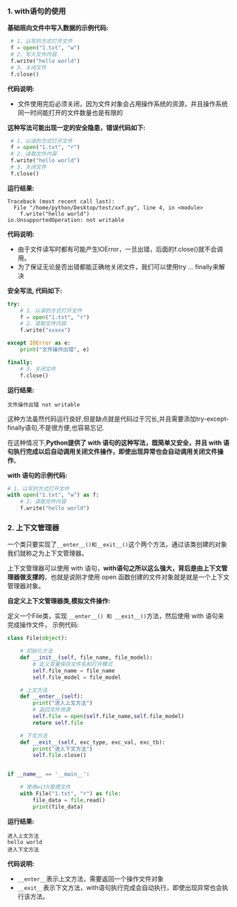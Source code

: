 ### 1. with语句的使用

**基础班向文件中写入数据的示例代码:**

```python
 # 1、以写的方式打开文件
 f = open("1.txt", "w")
 # 2、写入文件内容
 f.write("hello world")
 # 3、关闭文件
 f.close()
```

**代码说明:**

-   文件使用完后必须关闭，因为文件对象会占用操作系统的资源，并且操作系统同一时间能打开的文件数量也是有限的

**这种写法可能出现一定的安全隐患，错误代码如下:**

```python
 # 1、以读的方式打开文件
 f = open("1.txt", "r")
 # 2、读取文件内容
 f.write("hello world")
 # 3、关闭文件
 f.close()
```

**运行结果:**

```shell
Traceback (most recent call last):
  File "/home/python/Desktop/test/xxf.py", line 4, in <module>
    f.write("hello world")
io.UnsupportedOperation: not writable
```

**代码说明:**

-   由于文件读写时都有可能产生IOError，一旦出错，后面的f.close()就不会调用。
-   为了保证无论是否出错都能正确地关闭文件，我们可以使用try ... finally来解决

**安全写法, 代码如下:**

```python
try:
    # 1、以读的方式打开文件
    f = open("1.txt", "r")
    # 2、读取文件内容
    f.write("xxxxx")

except IOError as e:
    print("文件操作出错", e)

finally:
    # 3、关闭文件
    f.close()
```

**运行结果:**

```shell
文件操作出错 not writable
```

这种方法虽然代码运行良好,但是缺点就是代码过于冗长,并且需要添加try-except-finally语句,不是很方便,也容易忘记.

在这种情况下,**Python提供了 with 语句的这种写法，既简单又安全，并且 with 语句执行完成以后自动调用关闭文件操作，即使出现异常也会自动调用关闭文件操作**。

**with 语句的示例代码:**

```python
# 1、以写的方式打开文件
with open("1.txt", "w") as f:
    # 2、读取文件内容
    f.write("hello world")
```

### 2. 上下文管理器

一个类只要实现了`__enter__()和__exit__()`这个两个方法，通过该类创建的对象我们就称之为上下文管理器。

上下文管理器可以使用 with 语句，**with语句之所以这么强大，背后是由上下文管理器做支撑的**，也就是说刚才使用 open 函数创建的文件对象就是就是一个上下文管理器对象。

**自定义上下文管理器类,模拟文件操作:**

定义一个File类，实现 `__enter__() 和 __exit__()`方法，然后使用 with 语句来完成操作文件， 示例代码:

```python
class File(object):

    # 初始化方法
    def __init__(self, file_name, file_model):
        # 定义变量保存文件名和打开模式
        self.file_name = file_name
        self.file_model = file_model

    # 上文方法
    def __enter__(self):
        print("进入上文方法")
        # 返回文件资源
        self.file = open(self.file_name,self.file_model)
        return self.file

    # 下文方法
    def __exit__(self, exc_type, exc_val, exc_tb):
        print("进入下文方法")
        self.file.close()


if __name__ == '__main__':

    # 使用with管理文件
    with File("1.txt", "r") as file:
        file_data = file.read()
        print(file_data)
```

**运行结果:**

```shell
进入上文方法
hello world
进入下文方法
```

**代码说明:**

-   `__enter__`表示上文方法，需要返回一个操作文件对象
-   `__exit__`表示下文方法，with语句执行完成会自动执行，即使出现异常也会执行该方法。
